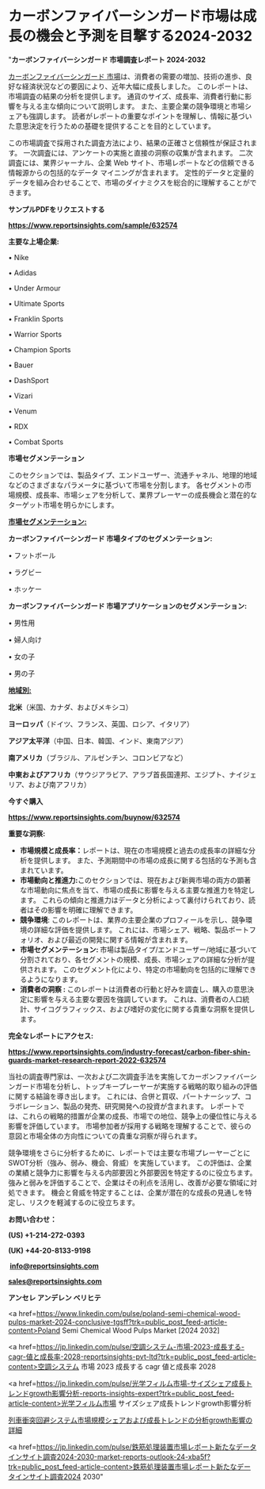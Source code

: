 # カーボンファイバーシンガード市場は成長の機会と予測を目撃する2024-2032

"<strong>カーボンファイバーシンガード 市場調査レポート 2024-2032</strong>

<a href=https://www.reportsinsights.com/sample/632574>カーボンファイバーシンガード 市場</a>は、消費者の需要の増加、技術の進歩、良好な経済状況などの要因により、近年大幅に成長しました。 このレポートは、市場調査の結果の分析を提供します。 通貨のサイズ、成長率、消費者行動に影響を与える主な傾向について説明します。 また、主要企業の競争環境と市場シェアも強調します。 読者がレポートの重要なポイントを理解し、情報に基づいた意思決定を行うための基礎を提供することを目的としています。

この市場調査で採用された調査方法により、結果の正確さと信頼性が保証されます。 一次調査には、アンケートの実施と直接の洞察の収集が含まれます。 二次調査には、業界ジャーナル、企業 Web サイト、市場レポートなどの信頼できる情報源からの包括的なデータ マイニングが含まれます。 定性的データと定量的データを組み合わせることで、市場のダイナミクスを総合的に理解することができます。

<strong><b>サンプルPDFをリクエストする</b></strong>

<a href=https://www.reportsinsights.com/sample/632574><strong><u>https://www.reportsinsights.com/sample/632574</u></strong></a>

<strong>主要な上場企業:</strong>

• Nike

• Adidas

• Under Armour

• Ultimate Sports

• Franklin Sports

• Warrior Sports

• Champion Sports

• Bauer

• DashSport

• Vizari

• Venum

• RDX

• Combat Sports

<strong>市場セグメンテーション</strong>

このセクションでは、製品タイプ、エンドユーザー、流通チャネル、地理的地域などのさまざまなパラメータに基づいて市場を分割します。 各セグメントの市場規模、成長率、市場シェアを分析して、業界プレーヤーの成長機会と潜在的なターゲット市場を明らかにします。

<strong><u>市場セグメンテーション</u></strong><strong><u>:</u></strong>

<strong>カーボンファイバーシンガード 市場タイプのセグメンテーション:</strong>

• フットボール

• ラグビー

• ホッケー

<strong>カーボンファイバーシンガード 市場アプリケーションのセグメンテーション:</strong>

• 男性用

• 婦人向け

• 女の子

• 男の子

<strong><u>地域別</u></strong><strong><u>:</u></strong>

<strong>北米</strong>（米国、カナダ、およびメキシコ）

<strong>ヨーロッパ</strong>（ドイツ、フランス、英国、ロシア、イタリア）

<strong>アジア太平洋</strong>（中国、日本、韓国、インド、東南アジア）

<strong>南アメリカ</strong>（ブラジル、アルゼンチン、コロンビアなど）

<strong>中東およびアフリカ</strong>（サウジアラビア、アラブ首長国連邦、エジプト、ナイジェリア、および南アフリカ）

<strong>今すぐ購入</strong>

<a href=https://www.reportsinsights.com/buynow/632574><strong><u>https://www.reportsinsights.com/buynow/632574</u></strong></a>

<strong>重要な洞察:</strong>
<ul>
  <li><strong>市場規模と成長率：</strong>レポートは、現在の市場規模と過去の成長率の詳細な分析を提供します。 また、予測期間中の市場の成長に関する包括的な予測も含まれています。</li>
  <li><strong>市場動向と推進力:</strong>このセクションでは、現在および新興市場の両方の顕著な市場動向に焦点を当て、市場の成長に影響を与える主要な推進力を特定します。 これらの傾向と推進力はデータと分析によって裏付けられており、読者はその影響を明確に理解できます。</li>
  <li><strong>競争環境</strong>: このレポートは、業界の主要企業のプロフィールを示し、競争環境の詳細な評価を提供します。 これには、市場シェア、戦略、製品ポートフォリオ、および最近の開発に関する情報が含まれます。</li>
  <li><strong>市場セグメンテーション: </strong>市場は製品タイプ/エンドユーザー/地域に基づいて分割されており、各セグメントの規模、成長、市場シェアの詳細な分析が提供されます。 このセグメント化により、特定の市場動向を包括的に理解できるようになります。</li>
  <li><strong>消費者の洞察 : </strong>このレポートは消費者の行動と好みを調査し、購入の意思決定に影響を与える主要な要因を強調しています。 これは、消費者の人口統計、サイコグラフィックス、および嗜好の変化に関する貴重な洞察を提供します。</li>
</ul>
<strong>完全なレポートにアクセス:</strong>

<a href=https://www.reportsinsights.com/industry-forecast/carbon-fiber-shin-guards-market-research-report-2022-632574><strong><u><b>https://www.reportsinsights.com/industry-forecast/carbon-fiber-shin-guards-market-research-report-2022-632574</b></u></strong></a>

当社の調査専門家は、一次および二次調査手法を実施してカーボンファイバーシンガード市場を分析し、トップキープレーヤーが実施する戦略的取り組みの評価に関する結論を導き出します。 これには、合併と買収、パートナーシップ、コラボレーション、製品の発売、研究開発への投資が含まれます。 レポートでは、これらの戦略的措置が企業の成長、市場での地位、競争上の優位性に与える影響を評価しています。 市場参加者が採用する戦略を理解することで、彼らの意図と市場全体の方向性についての貴重な洞察が得られます。

競争環境をさらに分析するために、レポートでは主要な市場プレーヤーごとにSWOT分析（強み、弱み、機会、脅威）を実施しています。 この評価は、企業の業績と競争力に影響を与える内部要因と外部要因を特定するのに役立ちます。 強みと弱みを評価することで、企業はその利点を活用し、改善が必要な領域に対処できます。 機会と脅威を特定することは、企業が潜在的な成長の見通しを特定し、リスクを軽減するのに役立ちます。

<strong>お問い合わせ：</strong>

<strong>(US) +1-214-272-0393</strong>

<strong>(UK) +44-20-8133-9198</strong>

<strong> </strong><a href=info@reportsinsights.com><strong><u>info@reportsinsights.com</u></strong></a>

<a href=sales@reportsinsights.com><strong><u>sales@reportsinsights.com</u></strong></a>

<strong>アンセレ アンデレン ベリヒテ</strong>

<a href=https://www.linkedin.com/pulse/poland-semi-chemical-wood-pulps-market-2024-conclusive-tgsff?trk=public_post_feed-article-content>Poland Semi Chemical Wood Pulps Market [2024 2032]</a>

<a href=https://jp.linkedin.com/pulse/空調システム-市場-2023-成長する-cagr-値と成長率-2028-reportsinsights-pvt-ltd?trk=public_post_feed-article-content>空調システム 市場 2023 成長する cagr 値と成長率 2028</a>

<a href=https://jp.linkedin.com/pulse/光学フィルム市場-サイズシェア成長トレンドgrowth影響分析-reports-insights-expert?trk=public_post_feed-article-content>光学フィルム市場 サイズシェア成長トレンドgrowth影響分析</a>

<a href=https://www.linkedin.com/pulse/列車衝突回避システム市場規模シェアおよび成長トレンドの分析growth影響の詳細-community-market-research-4ou6f/>列車衝突回避システム市場規模シェアおよび成長トレンドの分析growth影響の詳細</a>

<a href=https://jp.linkedin.com/pulse/鉄筋処理装置市場レポート新たなデータインサイト調査2024-2030-market-reports-outlook-24-xba5f?trk=public_post_feed-article-content>鉄筋処理装置市場レポート新たなデータインサイト調査2024 2030</a>"

